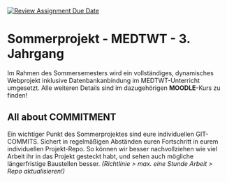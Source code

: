 [![Review Assignment Due Date](https://classroom.github.com/assets/deadline-readme-button-22041afd0340ce965d47ae6ef1cefeee28c7c493a6346c4f15d667ab976d596c.svg)](https://classroom.github.com/a/mSFDSHbP)
# Sommerprojekt - MEDTWT - 3. Jahrgang

Im Rahmen des Sommersemesters wird ein vollständiges, dynamisches Webprojekt inklusive Datenbankanbindung im MEDTWT-Unterricht umgesetzt.
Alle weiteren Details sind im dazugehörigen **MOODLE**-Kurs zu finden!


## All about COMMITMENT

Ein wichtiger Punkt des Sommerprojektes sind eure individuellen GIT-COMMITS. 
Sichert in regelmäßigen Abständen euren Fortschritt in eurem individuellen Projekt-Repo. So können wir besser nachvollziehen wie viel Arbeit ihr in das Projekt gesteckt habt, und sehen auch mögliche längerfristige Baustellen besser. *(Richtlinie > max. eine Stunde Arbeit > Repo aktualisieren!)* 